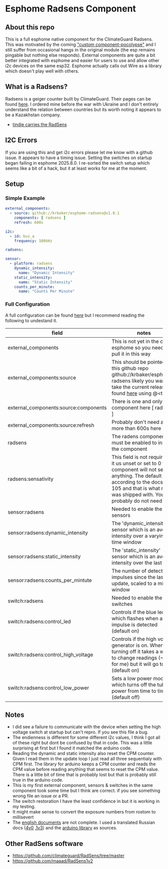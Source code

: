 # Esphome Radsens Component
## About this repo
This is a full esphome native component for the ClimateGuard Radsens.
This was motivated by the coming ["custom component-pocolypse"](https://esphome.io/guides/contributing#a-note-about-custom-components) and I still suffer from occasional
hangs in the original module (the esp remains pingable but nothing else responds).
External components are quite a bit better integrated with esphome and easier for users to use and allow other i2c
devices on the same esp32.  Esphome actually calls out Wire as a library which doesn't play well with others.

## What is a Radsens?
Radsens is a geiger counter built by ClimateGuard.  Their pages can be found [here](https://climateguard.info/radsens/).
I ordered mine before the war with Ukraine and I don't entirely understand the relation between countries
 but its worth noting it appears to be a Kazakhstan company.

* [tindie carries the RadSens](https://www.tindie.com/products/climateguard/dosimeter-with-i2c-radsens-2-arduino/)

## I2C Errors
If you are using this and get i2c errors please let me know with a github issue.  It appears to have
a timing issue.  Setting the switches on startup began failing in esphome 2025.8.0.
I re-sorted the switch setup which seems like a bit of a hack, but it at least works for me at the moment.  

## Setup
### Simple Example

``` yaml
external_components:
  - source: github://krbaker/esphome-radsens@v1.0.1
    components: [ radsens ]
    refresh: 600s

i2c:
  - id: bus_a
    frequency: 100kHz

radsens:

sensor:
  - platform: radsens
    dynamic_intensity:
      name: "Dynamic Intensity"
    static_intensity:
      name: "Static Intensity"
    counts_per_minute:
      name: "Counts Per Minute"
```


### Full Configuration
A full configuration can be found [here](geiger.yaml) but I recommend reading the following to undestand it.

| field | notes |
|-------|-------|
| external_components | This is not yet in the core esphome so you need to pull it in this way |
| external_components:source | This should be pointed to this github repo github://krbaker/esphome-radsens likely you want to take the current release found [here](https://github.com/krbaker/esphome-radsens/releases) using @\<tag\>
| external_components:source:components | There is one and only component here [ radsens ] |
| external_components:source:refresh | Probably don't need any more than 600s here |
| radsens | The radens component must be enabled to install the component |
| radsens:sensativity | This field is not required.  If it us unset or set to 0 the component will not set anything.  The default according to the docs is 105 and that is what mine was shipped with.  You probably do not need this |
| sensor:radsens | Needed to enable the sensors |
| sensor:radsens:dynamic_intensity | The 'dynamic_intensity' sensor which is an average intensity over a varying time window |
| sensor:radsens:static_intensity | The 'static_intensity' sensor which is an average intensity over the last 5min |
| sensor:radsens:counts_per_mintute | The number of detected impulses since the last update, scaled to a minute window |
| switch:radsens | Needed to enable the switches |
| switch:radsens:control_led | Controls if the blue led which flashes when an impulse is detected (default on) |
| switch:radsens:control_high_voltage | Controls if the high voltage generator is on.  When turning off it takes a while to change readings (~5min for me) but it will go to zero (default on) |
| switch:radsens:control_low_power | Sets a low power mode which turns off the tube power from time to time (default off) |

## Notes
  * I did see a failure to communicate with the device when setting the high voltage switch at startup but can't repro. 
  If you see this file a bug.
  * The endienness is different for some different i2c values, I think I got all of these right but dont be confused by that in code.
  This was a little surprising at first but I found it matched the arduino code.
  * Reading the dynamic and static intensity also reset the CPM counter.  Given I read them in the update loop I just read all three
  sequentialy with CPM first.  The library for arduino keeps a CPM counter and reads the CPM value before reading anything
  that seems to reset the CPM value.  There is a little bit of time that is probably lost but that is probably still true in
  the arduino code.
  * This is my first external component, sensors & switches in the same component took some time but I think are correct.
  if you see something wrong file an issue or a PR.
  * The switch restoration I have the least confidence in but it is working in my testing.
  * It might make sense to convert the exposure numbers from rostom to millisevert
  * The [english documents](https://github.com/climateguard/RadSens/blob/master/extras/datasheets/RadSens_datasheet_ENG.pdf) are not complete.  I used a translated Russian docs ([4v0](Radsens_datasheet_RU_1v3-EN.pdf) ,[1v3](Radsens_datasheet_RU_4v0-EN.pdf)) and the [arduino library](https://github.com/climateguard/RadSens/tree/master) as sources.


## Other RadSens software
* https://github.com/climateguard/RadSens/tree/master
* https://github.com/maaad/RadSens1v2
